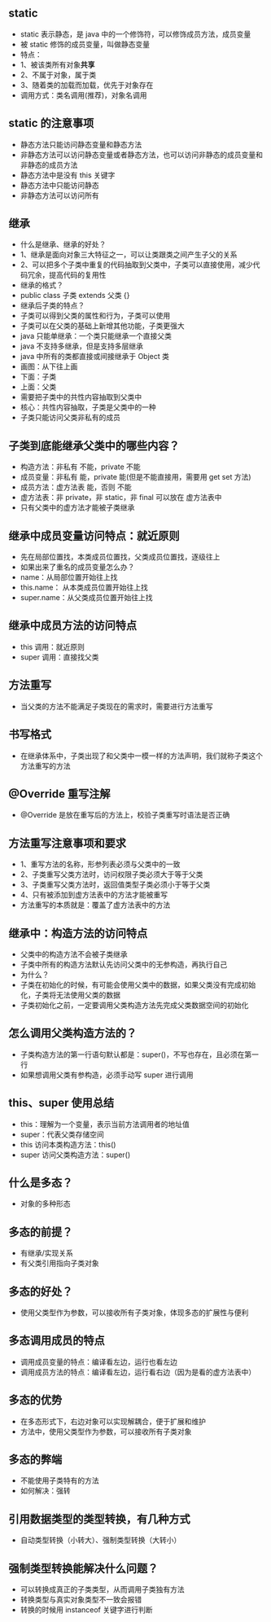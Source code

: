 ## static
* static 表示静态，是 java 中的一个修饰符，可以修饰成员方法，成员变量
* 被 static 修饰的成员变量，叫做静态变量
* 特点：
* 1、被该类所有对象**共享**
* 2、不属于对象，属于类
* 3、随着类的加载而加载，优先于对象存在
* 调用方式：类名调用(推荐)，对象名调用

## static 的注意事项
* 静态方法只能访问静态变量和静态方法
* 非静态方法可以访问静态变量或者静态方法，也可以访问非静态的成员变量和非静态的成员方法
* 静态方法中是没有 this 关键字
* 静态方法中只能访问静态
* 非静态方法可以访问所有

## 继承
* 什么是继承、继承的好处？
* 1、继承是面向对象三大特征之一，可以让类跟类之间产生子父的关系
* 2、可以把多个子类中重复的代码抽取到父类中，子类可以直接使用，减少代码冗余，提高代码的复用性
* 继承的格式？
* public class 子类 extends 父类 {}
* 继承后子类的特点？
* 子类可以得到父类的属性和行为，子类可以使用
* 子类可以在父类的基础上新增其他功能，子类更强大
* java 只能单继承：一个类只能继承一个直接父类
* java 不支持多继承，但是支持多层继承
* java 中所有的类都直接或间接继承于 Object 类
* 画图：从下往上画
* 下面：子类
* 上面：父类
* 需要把子类中的共性内容抽取到父类中
* 核心：共性内容抽取，子类是父类中的一种
* 子类只能访问父类非私有的成员

## 子类到底能继承父类中的哪些内容？
* 构造方法：非私有 不能，private 不能
* 成员变量：非私有 能，private 能(但是不能直接用，需要用 get set 方法)
* 成员方法：虚方法表 能，否则 不能
* 虚方法表：非 private，非 static，非 final 可以放在 虚方法表中
* 只有父类中的虚方法才能被子类继承

## 继承中成员变量访问特点：就近原则
* 先在局部位置找，本类成员位置找，父类成员位置找，逐级往上
* 如果出来了重名的成员变量怎么办？
* name：从局部位置开始往上找
* this.name： 从本类成员位置开始往上找
* super.name：从父类成员位置开始往上找

## 继承中成员方法的访问特点
* this 调用：就近原则
* super 调用：直接找父类

## 方法重写
* 当父类的方法不能满足子类现在的需求时，需要进行方法重写

## 书写格式
* 在继承体系中，子类出现了和父类中一模一样的方法声明，我们就称子类这个方法重写的方法

## @Override 重写注解
* @Override 是放在重写后的方法上，校验子类重写时语法是否正确

## 方法重写注意事项和要求
* 1、重写方法的名称，形参列表必须与父类中的一致
* 2、子类重写父类方法时，访问权限子类必须大于等于父类
* 3、子类重写父类方法时，返回值类型子类必须小于等于父类
* 4、只有被添加到虚方法表中的方法才能被重写
* 方法重写的本质就是：覆盖了虚方法表中的方法

## 继承中：构造方法的访问特点
* 父类中的构造方法不会被子类继承
* 子类中所有的构造方法默认先访问父类中的无参构造，再执行自己
* 为什么？
* 子类在初始化的时候，有可能会使用父类中的数据，如果父类没有完成初始化，子类将无法使用父类的数据
* 子类初始化之前，一定要调用父类构造方法先完成父类数据空间的初始化

## 怎么调用父类构造方法的？
* 子类构造方法的第一行语句默认都是：super()，不写也存在，且必须在第一行
* 如果想调用父类有参构造，必须手动写 super 进行调用
 
## this、super 使用总结
* this：理解为一个变量，表示当前方法调用者的地址值
* super：代表父类存储空间
* this 访问本类构造方法：this()
* super 访问父类构造方法：super()

## 什么是多态？
* 对象的多种形态

## 多态的前提？
* 有继承/实现关系
* 有父类引用指向子类对象

## 多态的好处？
* 使用父类型作为参数，可以接收所有子类对象，体现多态的扩展性与便利

## 多态调用成员的特点
* 调用成员变量的特点：编译看左边，运行也看左边
* 调用成员方法的特点：编译看左边，运行看右边（因为是看的虚方法表中）

## 多态的优势
* 在多态形式下，右边对象可以实现解耦合，便于扩展和维护
* 方法中，使用父类型作为参数，可以接收所有子类对象

## 多态的弊端
* 不能使用子类特有的方法
* 如何解决：强转

## 引用数据类型的类型转换，有几种方式
* 自动类型转换（小转大）、强制类型转换（大转小）

## 强制类型转换能解决什么问题？
* 可以转换成真正的子类类型，从而调用子类独有方法
* 转换类型与真实对象类型不一致会报错
* 转换的时候用 instanceof 关键字进行判断